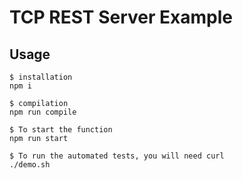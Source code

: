# TCP REST Server Example

## Usage
```
$ installation
npm i

$ compilation
npm run compile

$ To start the function
npm run start

$ To run the automated tests, you will need curl
./demo.sh
```